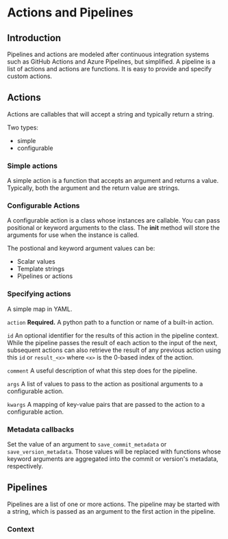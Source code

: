 # Actions and Pipelines


## Introduction

Pipelines and actions are modeled after continuous integration systems such as GitHub Actions and Azure Pipelines, but simplified. A pipeline is a list of actions and actions are functions. It is easy to provide and specify custom actions.

## Actions

Actions are callables that will accept a string and typically return a string.

Two types:

- simple
- configurable

### Simple actions

A simple action is a function that accepts an argument and returns a value. Typically, both the argument and the return value are strings.

### Configurable Actions

A configurable action is a class whose instances are callable. You can pass positional or keyword arguments to the class. The __init__ method will store the arguments for use when the instance is called.

The postional and keyword argument values can be:

- Scalar values
- Template strings
- Pipelines or actions

### Specifying actions

A simple map in YAML. 

`action` **Required.** A python path to a function or name of a built-in action.

`id` An optional identifier for the results of this action in the pipeline context. While the pipeline passes the result of each action to the input of the next, subsequent actions can also retrieve the result of any previous action using this `id` or `result_<x>` where `<x>` is the 0-based index of the action.

`comment` A useful description of what this step does for the pipeline.

`args` A list of values to pass to the action as positional arguments to a configurable action.

`kwargs` A mapping of key-value pairs that are passed to the action to a configurable action.

### Metadata callbacks

Set the value of an argument to `save_commit_metadata` or `save_version_metadata`. Those values will be replaced with functions whose keyword arguments are aggregated into the commit or version's metadata, respectively.

## Pipelines

Pipelines are a list of one or more actions. The pipeline may be started with a string, which is passed as an argument to the first action in the pipeline.

### Context

